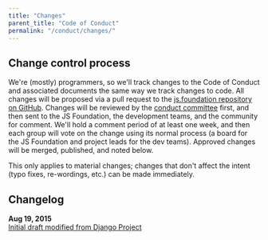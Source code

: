```yaml
---
title: "Changes"
parent_title: "Code of Conduct"
permalink: "/conduct/changes/"
---
```


## Change control process

We're (mostly) programmers, so we'll track changes to the Code of Conduct and associated documents the same way we track changes to code. All changes will be proposed via a pull request to the [js.foundation repository on GitHub][]. Changes will be reviewed by the [conduct committee][] first, and then sent to the JS Foundation, the development teams, and the community for comment. We'll hold a comment period of at least one week, and then each group will vote on the change using its normal process (a board for the JS Foundation and project leads for the dev teams). Approved changes will be merged, published, and noted below.

This only applies to material changes; changes that don't affect the intent (typo fixes, re-wordings, etc.) can be made immediately.

## Changelog

**Aug 19, 2015**<br>
[Initial draft modified from Django Project](https://github.com/jquery-foundation/jquery.org/pull/105)

[js.foundation repository on GitHub]: https://github.com/jsfoundation/js.foundation
[conduct committee]: {{site.url}}/conduct/committee/
